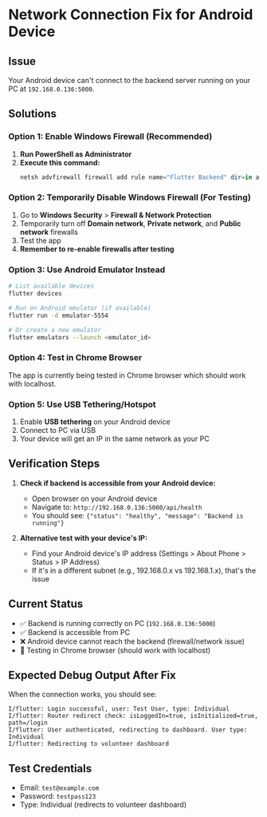 # Network Connection Fix for Android Device

## Issue
Your Android device can't connect to the backend server running on your PC at `192.168.0.136:5000`.

## Solutions

### Option 1: Enable Windows Firewall (Recommended)
1. **Run PowerShell as Administrator**
2. **Execute this command:**
   ```powershell
   netsh advfirewall firewall add rule name="Flutter Backend" dir=in action=allow protocol=TCP localport=5000
   ```

### Option 2: Temporarily Disable Windows Firewall (For Testing)
1. Go to **Windows Security** > **Firewall & Network Protection**
2. Temporarily turn off **Domain network**, **Private network**, and **Public network** firewalls
3. Test the app
4. **Remember to re-enable firewalls after testing**

### Option 3: Use Android Emulator Instead
```bash
# List available devices
flutter devices

# Run on Android emulator (if available)
flutter run -d emulator-5554

# Or create a new emulator
flutter emulators --launch <emulator_id>
```

### Option 4: Test in Chrome Browser
The app is currently being tested in Chrome browser which should work with localhost.

### Option 5: Use USB Tethering/Hotspot
1. Enable **USB tethering** on your Android device
2. Connect to PC via USB
3. Your device will get an IP in the same network as your PC

## Verification Steps

1. **Check if backend is accessible from your Android device:**
   - Open browser on your Android device
   - Navigate to: `http://192.168.0.136:5000/api/health`
   - You should see: `{"status": "healthy", "message": "Backend is running"}`

2. **Alternative test with your device's IP:**
   - Find your Android device's IP address (Settings > About Phone > Status > IP Address)
   - If it's in a different subnet (e.g., 192.168.0.x vs 192.168.1.x), that's the issue

## Current Status
- ✅ Backend is running correctly on PC (`192.168.0.136:5000`)
- ✅ Backend is accessible from PC
- ❌ Android device cannot reach the backend (firewall/network issue)
- 🔄 Testing in Chrome browser (should work with localhost)

## Expected Debug Output After Fix
When the connection works, you should see:
```
I/flutter: Login successful, user: Test User, type: Individual
I/flutter: Router redirect check: isLoggedIn=true, isInitialized=true, path=/login
I/flutter: User authenticated, redirecting to dashboard. User type: Individual
I/flutter: Redirecting to volunteer dashboard
```

## Test Credentials
- Email: `test@example.com`
- Password: `testpass123`
- Type: Individual (redirects to volunteer dashboard)
